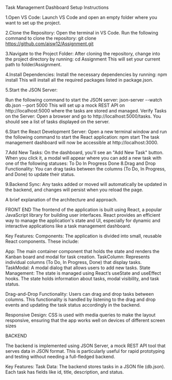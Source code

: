 Task Management Dashboard Setup Instructions

1.Open VS Code: Launch VS Code and open an empty folder where you want to set up the project.

2.Clone the Repository:
 Open the terminal in VS Code.
Run the following command to clone the repository:
git clone https://github.com/aisw12/Assignment.git

3.Navigate to the Project Folder:
  After cloning the repository, change into the project directory by running:
 cd Assignment
 This will set your current path to folder/Assignment.

4.Install Dependencies:
  Install the necessary dependencies by running:
  npm install
  This will install all the required packages listed in package.json.

5.Start the JSON Server:

Run the following command to start the JSON server:
json-server --watch db.json --port 5000
This will set up a mock REST API on http://localhost:5000 where the tasks are stored and managed.
Verify Tasks on the Server:
Open a browser and go to http://localhost:5000/tasks. You should see a list of tasks displayed on the server.

6.Start the React Development Server:
Open a new terminal window and run the following command to start the React application:
npm start
The task management dashboard will now be accessible at http://localhost:3000.

7.Add New Tasks:
On the dashboard, you'll see an "Add New Task" button. When you click it, a modal will appear where you can add a new task with one of the following statuses:
To Do
In Progress
Done
8.Drag and Drop Functionality:
You can drag tasks between the columns (To Do, In Progress, and Done) to update their status.

9.Backend Sync:
Any tasks added or moved will automatically be updated in the backend, and changes will persist when you reload the page.


A brief explanation of the architecture and approach.

FRONT END
The frontend of the application is built using React, a popular JavaScript library for building user interfaces. React provides an efficient way to manage the application's state and UI, especially for dynamic and interactive applications like a task management dashboard.

Key Features:
Components: The application is divided into small, reusable React components. These include:

App: The main container component that holds the state and renders the Kanban board and modal for task creation.
TaskColumn: Represents individual columns (To Do, In Progress, Done) that display tasks.
TaskModal: A modal dialog that allows users to add new tasks.
State Management: The state is managed using React’s useState and useEffect hooks. The state holds information about tasks, modal visibility, and task status.

Drag-and-Drop Functionality: Users can drag and drop tasks between columns. This functionality is handled by listening to the drag and drop events and updating the task status accordingly in the backend.

Responsive Design: CSS is used with media queries to make the layout responsive, ensuring that the app works well on devices of different screen sizes

BACKEND

The backend is implemented using JSON Server, a mock REST API tool that serves data in JSON format. This is particularly useful for rapid prototyping and testing without needing a full-fledged backend.

Key Features:
Task Data: The backend stores tasks in a JSON file (db.json). Each task has fields like id, title, description, and status.


